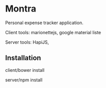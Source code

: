 # Montra

Personal expense tracker application. 

Client tools:
marionettejs,
google material liste

Server tools:
HapiJS, 

## Installation

client/bower install

server/npm install

